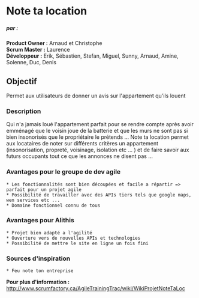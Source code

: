 # Note ta location
##### par :
 **Product Owner :** Arnaud et Christophe  
 **Scrum Master :** Laurence  
 **Développeur :** Erik, Sébastien, Stefan, Miguel, Sunny, Arnaud, Amine, Solenne, Duc, Denis  

## Objectif

Permet aux utilisateurs de donner un avis sur l'appartement qu'ils louent

### Description

Qui n'a jamais loué l'appartement parfait pour se rendre compte après avoir emménagé que le voisin joue de la batterie et que les murs
ne sont pas si bien insonorisés que le propriétaire le prétends ... Note ta location permet aux locataires de noter sur différents critères
un appartement (insonorisation, propreté, voisinage, isolation etc ... ) et de faire savoir aux futurs occupants tout ce que les annonces ne
disent pas ...

### Avantages pour le groupe de dev agile

    * Les fonctionnalités sont bien découpées et facile a répartir => parfait pour un projet agile
    * Possibilité de travailler avec des APIs tiers tels que google maps, wen services etc ...
    * Domaine fonctionnel connu de tous

### Avantages pour Alithis

    * Projet bien adapté a l'agilité
    * Ouverture vers de nouvelles APIs et technologies
    * Possibilité de mettre le site en ligne un fois fini

### Sources d'inspiration

    * Feu note ton entreprise

**Pour plus d'information :**
http://www.scrumfactory.ca/AgileTrainingTrac/wiki/WikiProjetNoteTaLoc